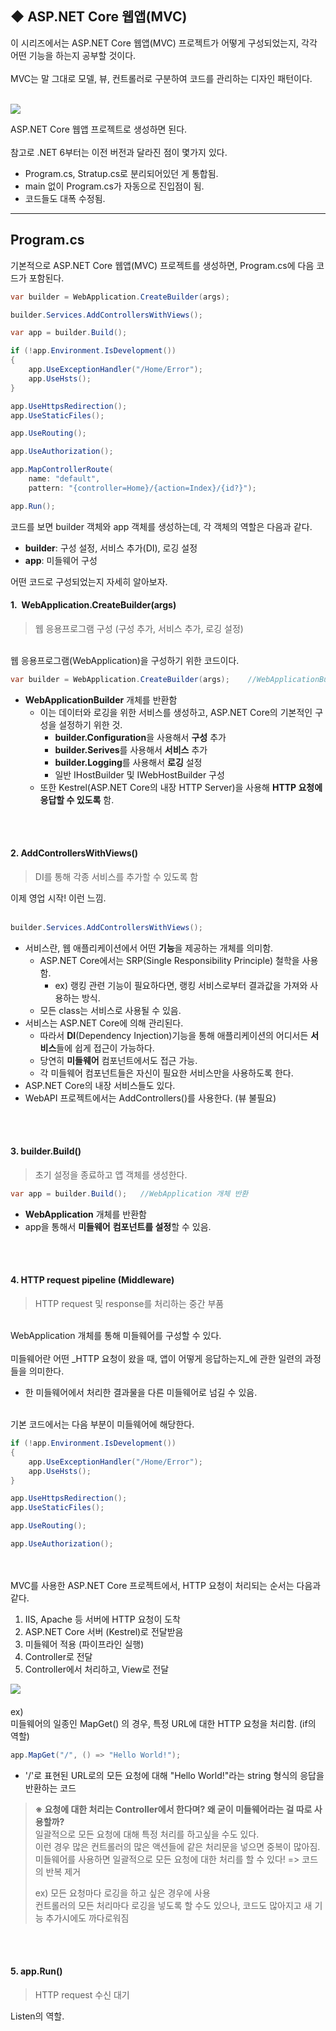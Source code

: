 ## ◆ ASP.NET Core 웹앱(MVC)

이 시리즈에서는 ASP.NET Core 웹앱(MVC) 프로젝트가 어떻게 구성되었는지, 각각 어떤 기능을 하는지 공부할 것이다.  
   
MVC는 말 그대로 모델, 뷰, 컨트롤러로 구분하여 코드를 관리하는 디자인 패턴이다.  
 

![](https://img1.daumcdn.net/thumb/R1280x0/?scode=mtistory2&fname=https%3A%2F%2Fblog.kakaocdn.net%2Fdn%2FlZ4ZV%2FbtsGB3oKKFE%2F13Bq2qou0MX4fuLz1WUyok%2Fimg.png)

ASP.NET Core 웹앱 프로젝트로 생성하면 된다.  
   
참고로 .NET 6부터는 이전 버전과 달라진 점이 몇가지 있다.

-   Program.cs, Stratup.cs로 분리되어있던 게 통합됨.
-   main 없이 Program.cs가 자동으로 진입점이 됨.
-   코드들도 대폭 수정됨.

---

## Program.cs

기본적으로 ASP.NET Core 웹앱(MVC) 프로젝트를 생성하면, Program.cs에 다음 코드가 포함된다.

```cs
var builder = WebApplication.CreateBuilder(args);

builder.Services.AddControllersWithViews();

var app = builder.Build(); 

if (!app.Environment.IsDevelopment())  
{
    app.UseExceptionHandler("/Home/Error"); 
    app.UseHsts();
}

app.UseHttpsRedirection();  
app.UseStaticFiles();   

app.UseRouting(); 

app.UseAuthorization();

app.MapControllerRoute(
    name: "default",
    pattern: "{controller=Home}/{action=Index}/{id?}");

app.Run();
```

코드를 보면 builder 객체와 app 객체를 생성하는데, 각 객체의 역할은 다음과 같다.

-   **builder**: 구성 설정, 서비스 추가(DI), 로깅 설정
-   **app**: 미들웨어 구성

어떤 코드로 구성되었는지 자세히 알아보자.

#### **1.  WebApplication.CreateBuilder(args)**

> 웹 응용프로그램 구성 (구성 추가, 서비스 추가, 로깅 설정)

   
웹 응용프로그램(WebApplication)을 구성하기 위한 코드이다. 

```cs
var builder = WebApplication.CreateBuilder(args);    //WebApplicationBuilder 개체 반환
```

-   **WebApplicationBuilder** 개체를 반환함
    -   이는 데이터와 로깅을 위한 서비스를 생성하고, ASP.NET Core의 기본적인 구성을 설정하기 위한 것. 
        -   **builder.Configuration**을 사용해서 **구성** 추가
        -   **builder.Serives**를 사용해서 **서비스** 추가
        -   **builder.Logging**를 사용해서 **로깅** 설정
        -   일반 IHostBuilder 및 IWebHostBuilder 구성
    -   또한 Kestrel(ASP.NET Core의 내장 HTTP Server)을 사용해 **HTTP 요청에 응답할 수 있도록** 함.

   
 

#### **2\. AddControllersWithViews()**

> DI를 통해 각종 서비스를 추가할 수 있도록 함

이제 영업 시작! 이런 느낌.  
 

```cs
builder.Services.AddControllersWithViews();
```

-   서비스란, 웹 애플리케이션에서 어떤 **기능**을 제공하는 개체를 의미함.  
    -   ASP.NET Core에서는 SRP(Single Responsibility Principle) 철학을 사용함.   
        -   ex) 랭킹 관련 기능이 필요하다면, 랭킹 서비스로부터 결과값을 가져와 사용하는 방식.
    -   모든 class는 서비스로 사용될 수 있음.
-   서비스는 ASP.NET Core에 의해 관리된다. 
    -   따라서 **DI**(Dependency Injection)기능을 통해 애플리케이션의 어디서든 **서비스**들에 쉽게 접근이 가능하다. 
    -   당연히 **미들웨어** 컴포넌트에서도 접근 가능.
    -   각 미들웨어 컴포넌트들은 자신이 필요한 서비스만을 사용하도록 한다.
-   ASP.NET Core의 내장 서비스들도 있다.
-   WebAPI 프로젝트에서는 AddControllers()를 사용한다. (뷰 불필요)

   
 

#### **3\. builder.Build()**

> 초기 설정을 종료하고 앱 객체를 생성한다.

```cs
var app = builder.Build();   //WebApplication 개체 반환
```

-   **WebApplication** 개체를 반환함
-   app을 통해서 **미들웨어** **컴포넌트를 설정**할 수 있음.

   
 

#### **4\. HTTP request pipeline (Middleware)**

> HTTP request 및 response를 처리하는 중간 부품

   
WebApplication 개체를 통해 미들웨어를 구성할 수 있다.  
   
미들웨어란 어떤 _HTTP 요청이 왔을 때, 앱이 어떻게 응답하는지_에 관한 일련의 과정들을 의미한다.

-   한 미들웨어에서 처리한 결과물을 다른 미들웨어로 넘길 수 있음.

   
기본 코드에서는 다음 부분이 미들웨어에 해당한다.

```cs
if (!app.Environment.IsDevelopment())  
{
    app.UseExceptionHandler("/Home/Error"); 
    app.UseHsts();
}

app.UseHttpsRedirection();  
app.UseStaticFiles();   

app.UseRouting(); 

app.UseAuthorization();
```

   
   
MVC를 사용한 ASP.NET Core 프로젝트에서, HTTP 요청이 처리되는 순서는 다음과 같다.

1.  IIS, Apache 등 서버에 HTTP 요청이 도착
2.  ASP.NET Core 서버 (Kestrel)로 전달받음
3.  미들웨어 적용 (파이프라인 실행)
4.  Controller로 전달
5.  Controller에서 처리하고, View로 전달

![](https://img1.daumcdn.net/thumb/R1280x0/?scode=mtistory2&fname=https%3A%2F%2Fblog.kakaocdn.net%2Fdn%2FbuK5GC%2FbtsGCY77so0%2FCTdAwMbAZTKqAw3bMcYEek%2Fimg.png)
   
   
ex)  
미들웨어의 일종인 MapGet() 의 경우, 특정 URL에 대한 HTTP 요청을 처리함. (if의 역할)

```cs
app.MapGet("/", () => "Hello World!");
```

-   '/'로 표현된 URL로의 모든 요청에 대해 "Hello World!"라는 string 형식의 응답을 반환하는 코드

> **※ 요청에 대한 처리는 Controller에서 한다며? 왜 굳이 미들웨어라는 걸 따로 사용할까?**  
> 일괄적으로 모든 요청에 대해 특정 처리를 하고싶을 수도 있다.  
> 이런 경우 많은 컨트롤러의 많은 액션들에 같은 처리문을 넣으면 중복이 많아짐.  
> 미들웨어를 사용하면 일괄적으로 모든 요청에 대한 처리를 할 수 있다! => 코드의 반복 제거  
>   
> ex) 모든 요청마다 로깅을 하고 싶은 경우에 사용  
> 컨트롤러의 모든 처리마다 로깅을 넣도록 할 수도 있으나, 코드도 많아지고 새 기능 추가시에도 까다로워짐

   
 

#### **5\. app.Run()**

> HTTP request 수신 대기

Listen의 역할.